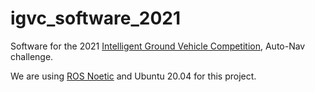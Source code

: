 # igvc_software_2021

Software for the 2021 [Intelligent Ground Vehicle Competition](https://www.igvc.org/), Auto-Nav challenge.

We are using [ROS Noetic](http://wiki.ros.org/noetic) and Ubuntu 20.04 for this project.
